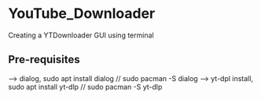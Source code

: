 # YouTube_Downloader
Creating a YTDownloader GUI using terminal


## Pre-requisites
--> dialog, sudo apt install dialog // sudo pacman -S dialog
--> yt-dpl install, sudo apt install yt-dlp // sudo pacman -S yt-dlp
